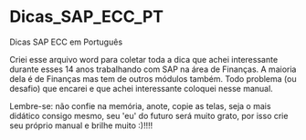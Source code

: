 # Dicas_SAP_ECC_PT
Dicas SAP ECC em Português

Criei esse arquivo word para coletar toda a dica que achei interessante durante esses 14 anos trabalhando com  SAP na área de Finanças. A maioria dela é de Finanças mas tem de outros módulos também. Todo problema (ou desafio) que encarei e que achei interessante coloquei nesse manual.

Lembre-se: não confie na memória, anote, copie as telas, seja o mais didático consigo mesmo, seu 'eu' do futuro será muito grato, por isso crie seu próprio manual e brilhe muito :)!!!!
